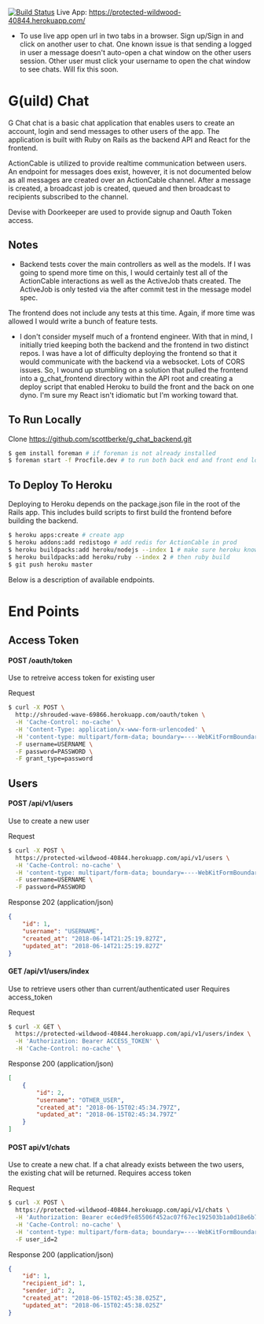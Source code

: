 [![Build Status](https://travis-ci.org/scottberke/g_chat_backend.svg?branch=master)](https://travis-ci.org/scottberke/g_chat_backend)
Live App: https://protected-wildwood-40844.herokuapp.com/
* To use live app open url in two tabs in a browser. Sign up/Sign in and click on another user to chat. One known issue is that sending a logged in user a message doesn't auto-open a chat window on the other users session. Other user must click your username to open the chat window to see chats. Will fix this soon.

# G(uild) Chat
G Chat chat is a basic chat application that enables users to create an account, login and send messages to other users of the app. The application is built with Ruby on Rails as the backend API and React for the frontend.

ActionCable is utilized to provide realtime communication between users. An endpoint for messages does exist, however, it is not documented below as all messages are created over an ActionCable channel. After a message is created, a broadcast job is created, queued and then broadcast to recipients subscribed to the channel.

Devise with Doorkeeper are used to provide signup and Oauth Token access.

## Notes
* Backend tests cover the main controllers as well as the models. If I was going to spend more time on this, I would certainly test all of the ActionCable interactions as well as the ActiveJob thats created. The ActiveJob is only tested via the after commit test in the message model spec.

The frontend does not include any tests at this time. Again, if more time was allowed I would write a bunch of feature tests.

* I don't consider myself much of a frontend engineer. With that in mind, I initially tried keeping both the backend and the frontend in two distinct repos. I was have a lot of difficulty deploying the frontend so that it would communicate with the backend via a websocket. Lots of CORS issues. So, I wound up stumbling on a solution that pulled the frontend into a g_chat_frontend directory within the API root and creating a deploy script that enabled Heroku to build the front and the back on one dyno. I'm sure my React isn't idiomatic but I'm working toward that.


## To Run Locally
Clone https://github.com/scottberke/g_chat_backend.git

```bash
$ gem install foreman # if foreman is not already installed
$ foreman start -f Procfile.dev # to run both back end and front end locally
```

## To Deploy To Heroku
Deploying to Heroku depends on the package.json file in the root of the Rails app. This includes build scripts to first build the frontend before building the backend.

```bash
$ heroku apps:create # create app
$ heroku addons:add redistogo # add redis for ActionCable in prod
$ heroku buildpacks:add heroku/nodejs --index 1 # make sure heroku knows to look for node first
$ heroku buildpacks:add heroku/ruby --index 2 # then ruby build
$ git push heroku master
```

Below is a description of available endpoints.

# End Points
## Access Token
#### POST /oauth/token
Use to retreive access token for existing user

Request
```bash
$ curl -X POST \
  http://shrouded-wave-69866.herokuapp.com/oauth/token \
  -H 'Cache-Control: no-cache' \
  -H 'Content-Type: application/x-www-form-urlencoded' \
  -H 'content-type: multipart/form-data; boundary=----WebKitFormBoundary7MA4YWxkTrZu0gW' \
  -F username=USERNAME \
  -F password=PASSWORD \
  -F grant_type=password
```
## Users
#### POST /api/v1/users
Use to create a new user

Request
```bash
$ curl -X POST \
  https://protected-wildwood-40844.herokuapp.com/api/v1/users \
  -H 'Cache-Control: no-cache' \
  -H 'content-type: multipart/form-data; boundary=----WebKitFormBoundary7MA4YWxkTrZu0gW' \
  -F username=USERNAME \
  -F password=PASSWORD
```

Response 202 (application/json)
```json
{
    "id": 1,
    "username": "USERNAME",
    "created_at": "2018-06-14T21:25:19.827Z",
    "updated_at": "2018-06-14T21:25:19.827Z"
}
```
#### GET /api/v1/users/index
Use to retrieve users other than current/authenticated user
Requires access_token

Request
```bash
$ curl -X GET \
  https://protected-wildwood-40844.herokuapp.com/api/v1/users/index \
  -H 'Authorization: Bearer ACCESS_TOKEN' \
  -H 'Cache-Control: no-cache' \
```

Response 200 (application/json)
```json
[
    {
        "id": 2,
        "username": "OTHER_USER",
        "created_at": "2018-06-15T02:45:34.797Z",
        "updated_at": "2018-06-15T02:45:34.797Z"
    }
]
```

#### POST api/v1/chats
Use to create a new chat. If a chat already exists between the two users, the existing chat will be returned.
Requires access token

Request
```bash
$ curl -X POST \
  https://protected-wildwood-40844.herokuapp.com/api/v1/chats \
  -H 'Authorization: Bearer ec4ed9fe85506f452ac07f67ec192503b1a0d18e6b786866b69caff624964666' \
  -H 'Cache-Control: no-cache' \
  -H 'content-type: multipart/form-data; boundary=----WebKitFormBoundary7MA4YWxkTrZu0gW' \
  -F user_id=2
```

Response 200 (application/json)
```json
{
    "id": 1,
    "recipient_id": 1,
    "sender_id": 2,
    "created_at": "2018-06-15T02:45:38.025Z",
    "updated_at": "2018-06-15T02:45:38.025Z"
}
```
